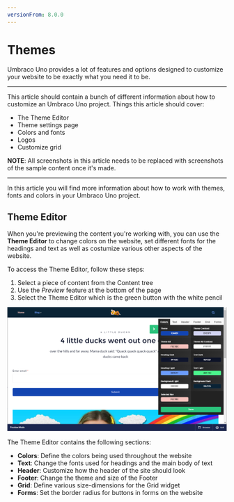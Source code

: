 ```yaml
---
versionFrom: 8.0.0
---
```


# Themes

Umbraco Uno provides a lot of features and options designed to customize your website to be exactly what you need it to be.

----------
This article should contain a bunch of different information about how to customize an Umbraco Uno project.
Things this article should cover:

* The Theme Editor
* Theme settings page
* Colors and fonts
* Logos
* Customize grid

**NOTE**: All screenshots in this article needs to be replaced with screenshots of the sample content once it's made.

----------

In this article you will find more information about how to work with themes, fonts and colors in your Umbraco Uno project.

## Theme Editor

When you're previewing the content you're working with, you can use the **Theme Editor** to change colors on the website, set different fonts for the headings and text as well as costumize various other aspects of the website.

To access the Theme Editor, follow these steps:

1. Select a piece of content from the Content tree
2. Use the *Preview* feature at the bottom of the page
3. Select the Theme Editor which is the green button with the white pencil

![The Theme Editor on the sample site](images/Theme-editor.png)

The Theme Editor contains the following sections:

* **Colors**: Define the colors being used throughout the website
* **Text**: Change the fonts used for headings and the main body of text
* **Header**: Customize how the header of the site should look
* **Footer**: Change the theme and size of the Footer
* **Grid**: Define various size-dimensions for the Grid widget
* **Forms**: Set the border radius for buttons in forms on the website
